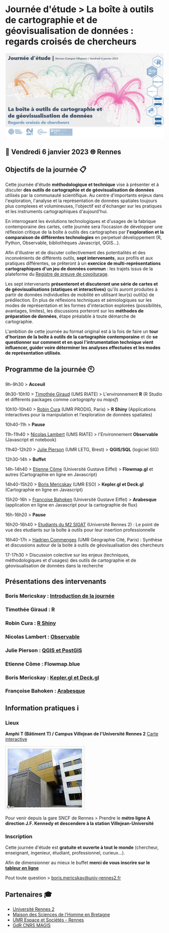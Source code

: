 # Journée d'étude > La boîte à outils de cartographie et de géovisualisation de données : regards croisés de chercheurs 


![alt text](https://raw.githubusercontent.com/magisAR9/JEGeovizRennes/main/VisuelJE_Rennes.PNG)


## :calendar: **Vendredi 6 janvier 2023** :globe_with_meridians: **Rennes**

## Objectifs de la journée :clipboard:

Cette journée d'étude **méthodologique et technique** vise à présenter et à discuter **des outils de cartographie et de géovisualisation de données** utilisés par la communauté scientifique. Au centre d'importants enjeux dans l'exploration, l'analyse et la représentation de données spatiales toujours plus complexes et volumineuses, l'objectif est d'échanger sur les pratiques et les instruments cartographiques d'aujourd'hui. 

En interrogeant les évolutions technologiques et d'usages de la fabrique contemporaine des cartes, cette journée sera l’occasion de développer une réflexion critique de la boîte à outils des cartographes par **l'exploration et la comparaison de différentes technologies** en perpetuel développement (R, Python, Observable, bibliothèques Javascript, QGIS...).

Afin d'illustrer et de discuter collectivement des potentialités et des inconvénients de différents outils, **sept intervenants**, aux profils et aux pratiques différentes, se prêteront à un **exercice de multi-représentations cartographiques d'un jeu de données commun** : les trajets issus de la plateforme du [Registre de preuve de covoiturage](https://covoiturage.beta.gouv.fr/). 

Les sept intervenants **présenteront et discuteront une série de cartes et de géovisualisations (statiques et interactives)** qu'ils auront produites à partir de données individuelles de mobilité en utilisant leur(s) outil(s) de prédilection. En plus de réflexions techniques et sémiologiques sur les modes de représentation et les formes d'interaction explorées (possibilités, avantages, limites), les discussions porteront sur les **méthodes de préparation de données**, étape préalable à toute démarche de cartographie.

L'ambition de cette journée au format original est à la fois de faire un **tour d'horizon de la boîte à outils de la cartographie contemporaine** et de **se questionner sur comment et en quoi l'intrumentation technique vient influencer, guider voire déterminer les analyses effectuées et les modes de représentation utilisés**.


## Programme de la journée :clock10:


9h-9h30 > **Acceuil**

9h30-10h10 > [Timothée Giraud](https://rgeomatic.hypotheses.org/) (UMS RIATE) > L'environnement **R** (R Studio et différents packages comme *cartography* ou *mapsf*)

10h10-10h40 > [Robin Cura](https://geographie-cites.cnrs.fr/membres/robin-cura/) (UMR PRODIG, Paris) > **R Shiny** (Applications interactives pour la manipulation et l'exploration de données spatiales)

10h40-11h > **Pause**

11h-11h40 > [Nicolas Lambert](https://neocarto.github.io/cv/index.html)  (UMS RIATE) > l'Environnement **Observable** (Javascript et notebook) 

11h40-12h20 > [Julie Pierson](https://www.cnrs.fr/fr/personne/julie-pierson)  (UMR LETG, Brest) > **QGIS/SQL** (logiciel SIG) 

12h30-14h > **Buffet**

14h-14h40 > [Etienne Côme](https://www.comeetie.fr/)  (Université Gustave Eiffel) > **Flowmap.gl** et autres (Cartographie en ligne en Javascript)

14h40-15h20 > [Boris Mericskay](https://bmericskay.github.io/portfolio/index.html)  (UMR ESO) > **Kepler.gl et Deck.gl** (Cartographie en ligne en Javascript)

15h20-16h > [Françoise Bahoken](https://cv.hal.science/francoise-bahoken)  (Université Gustave Eiffel) > **Arabesque** (application en ligne en Javascript pour la cartographie de flux)


16h-16h20 > **Pause**


16h20-16h40 > [Etudiants du M2 SIGAT](https://sites-formations.univ-rennes2.fr/mastersigat/)  (Université Rennes 2) : Le point de vue des etudiants sur la boîte à outils pour leur insertion professionnelle

16h40-17h  > [Hadrien Commenges](https://geographie-cites.cnrs.fr/membres/hadrien-commenges/)  (UMR Géographie Cité, Paris) : Synthèse et discussions autour de la boite à outils de géovisualisation des chercheurs



17-17h30 > Discussion colective sur les enjeux (techniques, méthodologiques et d'usages) des outils de cartographie et de géovisualisation de données dans la recherche


## Présentations des intervenants

### Boris Mericskay : [Introduction de la journée](https://github.com/magisAR9/JEGeovizRennes/raw/main/Pr%C3%A9sentations/JECARTO_INTRO.pdf)

###  Timothée Giraud : R 
 
###  Robin Cura : [R Shiny](https://rcura.gitpages.huma-num.fr/rpc_shiny_magisar9/)

###  Nicolas Lambert : [Observable](https://observablehq.com/@neocartocnrs/carpooling)

### Julie  Pierson : [QGIS et PostGIS](https://letg.pages.in2p3.fr/geoviz-qgis/geoviz-qgis-pres.html#1)

### Etienne Côme : Flowmap.blue

### Boris Mericskay : [Kepler.gl et Deck.gl](https://github.com/magisAR9/JEGeovizRennes/raw/main/Pr%C3%A9sentations/JE_Rennes_Mericskay.pdf)

### Françoise Bahoken : [Arabesque](https://github.com/magisAR9/JEGeovizRennes/blob/main/Pr%C3%A9sentations/Arabesque_magis_Rennes_janv_2023.pdf)




## Information pratiques ℹ️

### Lieux 

**Amphi T (Bâtiment T) / Campus Villejean de l'Université Rennes 2** [Carte interactive](http://umap.openstreetmap.fr/fr/map/carte-sans-nom_847528#17/48.12001/-1.70207)

![alt text](https://raw.githubusercontent.com/magisAR9/JEGeovizRennes/main/index.jpg)


Pour venir depuis la gare SNCF de Rennes > Prendre le **métro ligne A direction J.F. Kennedy et descendere à la station Villejean-Université**

### Inscription

Cette journée d'étude est **gratuite et ouverte à tout le monde** (chercheur, enseignant, ingenieur, étudiant, professionnel, curieux...). 

Afin de dimensionner au mieux le buffet **merci de vous inscrire sur le [tableur en ligne](https://lite.framacalc.org/xk9l7y96xx-9xed)**

Pout toute question > boris.mericskay@univ-rennes2.fr

## Partenaires :mortar_board:

* [Université Rennes 2](https://www.univ-rennes2.fr/)
* [Maison des Sciences de l'Homme en Bretagne](https://www.mshb.fr/)
* [UMR Espace et Sociétés - Rennes](http://eso.cnrs.fr/eso.cnrs.fr/fr/index.html)
* [GdR CNRS MAGIS](http://gdr-magis.imag.fr/renouvellement-du-gdr-magis/)

